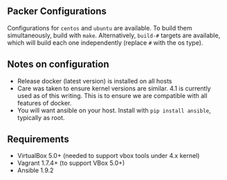 ## Packer Configurations

Configurations for `centos` and `ubuntu` are available. To build them
simultaneously, build with `make`. Alternatively, `build-#` targets are
available, which will build each one independently (replace `#` with the os
type).

## Notes on configuration

* Release docker (latest version) is installed on all hosts
* Care was taken to ensure kernel versions are similar. 4.1 is currently used
  as of this writing. This is to ensure we are compatible with all features of
  docker.
* You will want ansible on your host. Install with `pip install ansible`,
  typically as root.

## Requirements

* VirtualBox 5.0+ (needed to support vbox tools under 4.x kernel)
* Vagrant 1.7.4+ (to support VBox 5.0+)
* Ansible 1.9.2
